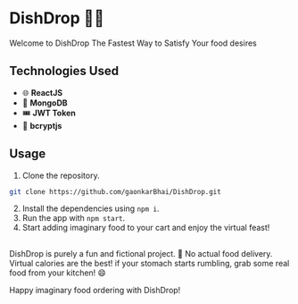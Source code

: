  # DishDrop 🍔🛵

Welcome to DishDrop
The Fastest Way to Satisfy Your food desires

## Technologies Used

- 🌐 **ReactJS**
- 🍃 **MongoDB**
- 🎟️ **JWT Token**
- 🔐 **bcryptjs**

## Usage

1. Clone the repository.
```bash
git clone https://github.com/gaonkarBhai/DishDrop.git
```
2. Install the dependencies using `npm i`.
3. Run the app with `npm start`.
4. Start adding imaginary food to your cart and enjoy the virtual feast!

##

 DishDrop is purely a fun and fictional project. 
🚫 No actual food delivery. Virtual calories are the best! if your stomach starts rumbling, grab some real food from your kitchen! 😄

Happy imaginary food ordering with DishDrop!
